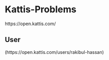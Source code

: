 <h1>Kattis-Problems</h1> <p>https://open.kattis.com/<p>
<h2>User</h2> (https://open.kattis.com/users/rakibul-hassan)
